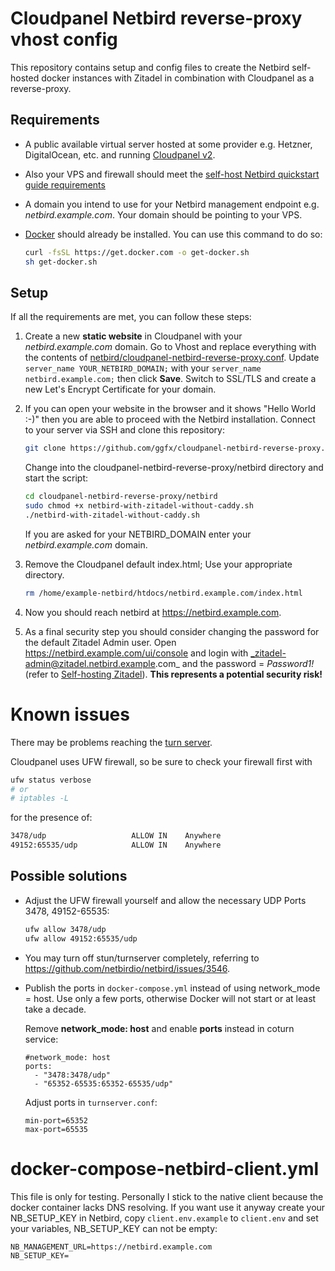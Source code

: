 # Cloudpanel Netbird reverse-proxy vhost config

This repository contains setup and config files to create the Netbird self-hosted docker instances with Zitadel in combination with Cloudpanel as a reverse-proxy.

## Requirements

* A public available virtual server hosted at some provider e.g. Hetzner, DigitalOcean, etc. and running [Cloudpanel v2](https://www.cloudpanel.io/docs/v2/getting-started/).

* Also your VPS and firewall should meet the [self-host Netbird quickstart guide requirements](https://docs.netbird.io/selfhosted/selfhosted-quickstart#requirements)

* A domain you intend to use for your Netbird management endpoint e.g. _netbird.example.com_. Your domain should be pointing to your VPS.

* [Docker](https://github.com/docker/docker-install) should already be installed. You can use this command to do so:
    ```sh
    curl -fsSL https://get.docker.com -o get-docker.sh
    sh get-docker.sh
    ```

## Setup

If all the requirements are met, you can follow these steps:

1. Create a new **static website** in Cloudpanel with your _netbird.example.com_ domain. Go to Vhost and replace everything with the contents of [netbird/cloudpanel-netbird-reverse-proxy.conf](https://github.com/ggfx/cloudpanel-netbird-reverse-proxy/blob/main/netbird/cloudpanel-netbird-reverse-proxy.conf). Update `server_name YOUR_NETBIRD_DOMAIN;` with your `server_name netbird.example.com;` then click **Save**.
Switch to SSL/TLS and create a new Let's Encrypt Certificate for your domain.

1. If you can open your website in the browser and it shows "Hello World :-)" then you are able to proceed with the Netbird installation. Connect to your server via SSH and clone this repository:
    ```sh
    git clone https://github.com/ggfx/cloudpanel-netbird-reverse-proxy.git
    ```
    Change into the cloudpanel-netbird-reverse-proxy/netbird directory and start the script:
    ```sh
    cd cloudpanel-netbird-reverse-proxy/netbird
    sudo chmod +x netbird-with-zitadel-without-caddy.sh
    ./netbird-with-zitadel-without-caddy.sh
    ```
    If you are asked for your NETBIRD_DOMAIN enter your _netbird.example.com_ domain.

1. Remove the Cloudpanel default index.html; Use your appropriate directory.
    ```sh
    rm /home/example-netbird/htdocs/netbird.example.com/index.html
    ```

1. Now you should reach netbird at https://netbird.example.com.

1. As a final security step you should consider changing the password for the default Zitadel Admin user. Open https://netbird.example.com/ui/console and login with _zitadel-admin@zitadel.netbird.example.com_ and the password = _Password1!_ (refer to [Self-hosting Zitadel](https://zitadel.com/docs/self-hosting/deploy/compose)). **This represents a potential security risk!**


# Known issues

There may be problems reaching the [turn server](https://github.com/netbirdio/netbird/issues/2567). 

Cloudpanel uses UFW firewall, so be sure to check your firewall first with
```sh
ufw status verbose
# or
# iptables -L
```
for the presence of:
```sh
3478/udp                   ALLOW IN    Anywhere
49152:65535/udp            ALLOW IN    Anywhere
```

## Possible solutions

* Adjust the UFW firewall yourself and allow the necessary UDP Ports 3478, 49152-65535:
    ```sh
    ufw allow 3478/udp
    ufw allow 49152:65535/udp
    ```

* You may turn off stun/turnserver completely, referring to https://github.com/netbirdio/netbird/issues/3546.

* Publish the ports in `docker-compose.yml` instead of using network_mode = host. Use only a few ports, otherwise Docker will not start or at least take a decade.

    Remove **network_mode: host** and enable **ports** instead in coturn service:
    ```env
    #network_mode: host
    ports:
      - "3478:3478/udp"
      - "65352-65535:65352-65535/udp"
    ```
    Adjust ports in `turnserver.conf`:
    ```env
    min-port=65352
    max-port=65535
    ```


# docker-compose-netbird-client.yml

This file is only for testing. Personally I stick to the native client because the docker container lacks DNS resolving. If you want use it anyway create your NB_SETUP_KEY in Netbird, copy `client.env.example` to `client.env` and set your variables, NB_SETUP_KEY can not be empty:
```env
NB_MANAGEMENT_URL=https://netbird.example.com
NB_SETUP_KEY=
```